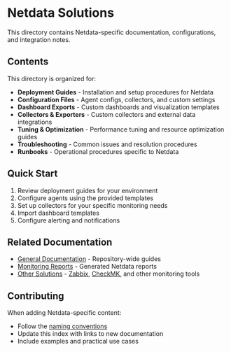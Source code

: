 # Netdata Solutions

This directory contains Netdata-specific documentation, configurations, and integration notes.

## Contents

This directory is organized for:

- **Deployment Guides** - Installation and setup procedures for Netdata
- **Configuration Files** - Agent configs, collectors, and custom settings
- **Dashboard Exports** - Custom dashboards and visualization templates
- **Collectors & Exporters** - Custom collectors and external data integrations
- **Tuning & Optimization** - Performance tuning and resource optimization guides
- **Troubleshooting** - Common issues and resolution procedures
- **Runbooks** - Operational procedures specific to Netdata

## Quick Start

1. Review deployment guides for your environment
2. Configure agents using the provided templates
3. Set up collectors for your specific monitoring needs
4. Import dashboard templates
5. Configure alerting and notifications

## Related Documentation

- [General Documentation](../../docs/) - Repository-wide guides
- [Monitoring Reports](../../reports/) - Generated Netdata reports
- [Other Solutions](../) - [Zabbix](../zabbix/), [CheckMK](../checkmk/), and other monitoring tools

## Contributing

When adding Netdata-specific content:
- Follow the [naming conventions](../../docs/README.md#naming-conventions)
- Update this index with links to new documentation
- Include examples and practical use cases
